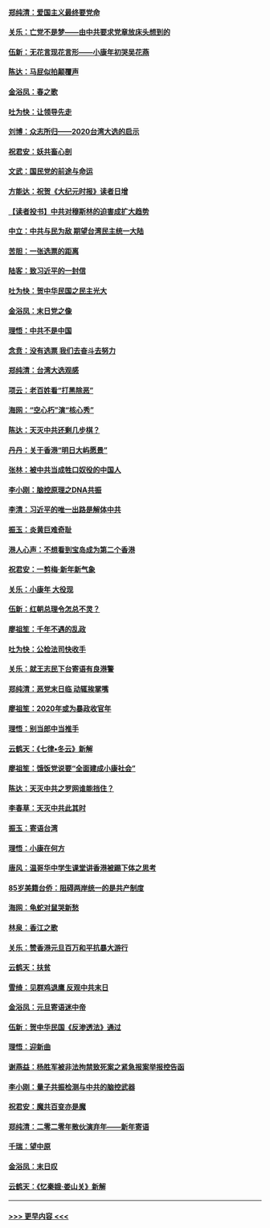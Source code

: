 #### [郑纯清：爱国主义最终要党命](../pages/nsc993/n11802197.md?t=01190002) 
#### [关乐：亡党不是梦——由中共要求党章放床头想到的](../pages/nsc993/n11802156.md?t=01190002) 
#### [伍新：无花言现花言形——小康年初哭吴花燕](../pages/nsc993/n11800044.md?t=01190002) 
#### [陈达：马屁似拍颠覆声](../pages/nsc993/n11800010.md?t=01190002) 
#### [金浴凤：春之歌](../pages/nsc993/n11797687.md?t=01190002) 
#### [吐为快：让领导先走](../pages/nsc993/n11797512.md?t=01190002) 
#### [刘博：众志所归——2020台湾大选的启示](../pages/nsc993/n11796878.md?t=01190002) 
#### [祝君安：妖共畜心剖](../pages/nsc993/n11794273.md?t=01190002) 
#### [文武：国民党的前途与命运](../pages/nsc993/n11794198.md?t=01190002) 
#### [方能达：祝贺《大纪元时报》读者日增](../pages/nsc993/n11793807.md?t=01190002) 
#### [【读者投书】中共对穆斯林的迫害成扩大趋势](../pages/nsc993/n11791371.md?t=01190002) 
#### [中立：中共与民为敌 期望台湾民主统一大陆](../pages/nsc993/n11790392.md?t=01190002) 
#### [苦胆：一张选票的距离](../pages/nsc993/n11788914.md?t=01190002) 
#### [陆客：致习近平的一封信](../pages/nsc993/n11788867.md?t=01190002) 
#### [吐为快：贺中华民国之民主光大](../pages/nsc993/n11788618.md?t=01190002) 
#### [金浴凤：末日党之像](../pages/nsc993/n11787475.md?t=01190002) 
#### [理悟：中共不是中国](../pages/nsc993/n11787463.md?t=01190002) 
#### [念贲：没有选票  我们去奋斗去努力](../pages/nsc993/n11787398.md?t=01190002) 
#### [郑纯清：台湾大选观感](../pages/nsc993/n11786210.md?t=01190002) 
#### [项云：老百姓看“打黑除恶”](../pages/nsc993/n11785398.md?t=01190002) 
#### [海网：“空心朽”演“核心秀”](../pages/nsc993/n11783874.md?t=01190002) 
#### [陈达：天灭中共还剩几步棋？](../pages/nsc993/n11783719.md?t=01190002) 
#### [丹丹：关于香港“明日大屿愿景”](../pages/nsc993/n11783273.md?t=01190002) 
#### [张林：被中共当成牲口奴役的中国人](../pages/nsc993/n11782397.md?t=01190002) 
#### [李小刚：脑控原理之DNA共振](../pages/nsc993/n11780962.md?t=01190002) 
#### [李清：习近平的唯一出路是解体中共](../pages/nsc993/n11780866.md?t=01190002) 
#### [振玉：炎黄巨难奇耻](../pages/nsc993/n11779632.md?t=01190002) 
#### [港人心声：不想看到宝岛成为第二个香港](../pages/nsc993/n11778817.md?t=01190002) 
#### [祝君安：一剪梅‧新年新气象](../pages/nsc993/n11776340.md?t=01190002) 
#### [关乐：小康年 大役现](../pages/nsc993/n11774213.md?t=01190002) 
#### [伍新：红朝总理令怎总不灵？](../pages/nsc993/n11770813.md?t=01190002) 
#### [廖祖笙：千年不遇的乱政](../pages/nsc993/n11770373.md?t=01190002) 
#### [吐为快：公检法司快收手](../pages/nsc993/n11770359.md?t=01190002) 
#### [关乐：就王志民下台寄语有良港警](../pages/nsc993/n11769903.md?t=01190002) 
#### [郑纯清：恶党末日临 动辄挨掌嘴](../pages/nsc993/n11769356.md?t=01190002) 
#### [廖祖笙：2020年或为暴政收官年](../pages/nsc993/n11768216.md?t=01190002) 
#### [理悟：别当郎中当推手](../pages/nsc993/n11768243.md?t=01190002) 
#### [云鹤天：《七律▪冬云》新解](../pages/nsc993/n11768204.md?t=01190002) 
#### [廖祖笙：饿饭党说要“全面建成小康社会”](../pages/nsc993/n11767482.md?t=01190002) 
#### [陈达：天灭中共之罗网谁能挡住？](../pages/nsc993/n11767465.md?t=01190002) 
#### [李春草：天灭中共此其时](../pages/nsc993/n11767452.md?t=01190002) 
#### [振玉：寄语台湾](../pages/nsc993/n11767432.md?t=01190002) 
#### [理悟：小康在何方](../pages/nsc993/n11767394.md?t=01190002) 
#### [唐风：温哥华中学生课堂讲香港被踢下体之思考](../pages/nsc993/n11766848.md?t=01190002) 
#### [85岁美籍台侨：阻碍两岸统一的是共产制度](../pages/nsc993/n11765043.md?t=01190002) 
#### [海网：龟蛇对鼠哭新愁](../pages/nsc993/n11764895.md?t=01190002) 
#### [林泉：香江之歌](../pages/nsc993/n11764415.md?t=01190002) 
#### [关乐：赞香港元旦百万和平抗暴大游行](../pages/nsc993/n11764382.md?t=01190002) 
#### [云鹤天：扶贫](../pages/nsc993/n11764245.md?t=01190002) 
#### [雪绮：见群鸡退鹰  反观中共末日](../pages/nsc993/n11762112.md?t=01190002) 
#### [金浴凤：元旦寄语迷中帝](../pages/nsc993/n11761788.md?t=01190002) 
#### [伍新：贺中华民国《反渗透法》通过](../pages/nsc993/n11761994.md?t=01190002) 
#### [理悟：迎新曲](../pages/nsc993/n11761152.md?t=01190002) 
#### [谢燕益：杨胜军被非法拘禁致死案之紧急报案举报控告函](../pages/nsc993/n11756134.md?t=01190002) 
#### [李小刚：量子共振检测与中共的脑控武器](../pages/nsc993/n11754518.md?t=01190002) 
#### [祝君安：魔共百变亦是魔](../pages/nsc993/n11754469.md?t=01190002) 
#### [郑纯清：二零二零年散伙演弃年——新年寄语](../pages/nsc993/n11754195.md?t=01190002) 
#### [千瑞：望中原](../pages/nsc993/n11754159.md?t=01190002) 
#### [金浴凤：末日叹](../pages/nsc993/n11752359.md?t=01190002) 
#### [云鹤天：《忆秦娥‧娄山关》新解](../pages/nsc993/n11752348.md?t=01190002) 

----
#### [ >>> 更早内容 <<< ](../indexes/nsc993-earlier.md)

